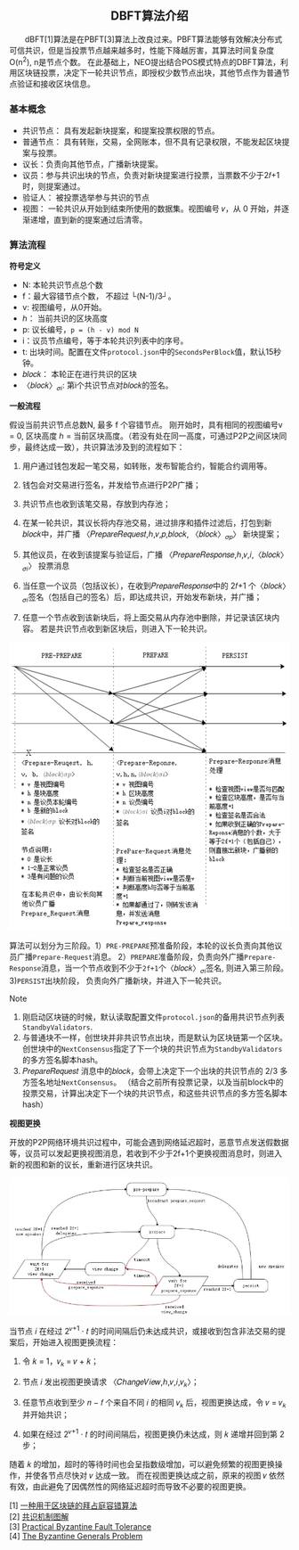 <center><h2> DBFT算法介绍 </h2></center>

&emsp;&emsp;dBFT[1]算法是在PBFT[3]算法上改良过来。PBFT算法能够有效解决分布式可信共识，但是当投票节点越来越多时，性能下降越厉害，其算法时间复杂度 O(n<sup>2</sup>), n是节点个数。 在此基础上，NEO提出结合POS模式特点的DBFT算法，利用区块链投票，决定下一轮共识节点，即授权少数节点出块，其他节点作为普通节点验证和接收区块信息。


### 基本概念

* 共识节点： 具有发起新块提案，和提案投票权限的节点。
* 普通节点： 具有转账，交易，全网账本，但不具有记录权限，不能发起区块提案与投票。
* 议长：负责向其他节点，广播新块提案。
* 议员：参与共识出块的节点，负责对新块提案进行投票，当票数不少于2𝑓+1时，则提案通过。
* 验证人： 被投票选举参与共识的节点
* 视图： 一轮共识从开始到结束所使用的数据集。视图编号 𝑣，从 0 开始，并逐渐递增，直到新的提案通过后清零。


### 算法流程

 
**符号定义**

- N: 本轮共识节点总个数
- f：最大容错节点个数， 不超过 └(N-1)/3┘。
- v: 视图编号，从0开始。
- ℎ： 当前共识的区块高度
- p: 议长编号，`p = (h - v) mod N`
- i：议员节点编号，等于本轮共识列表中的序号。
- t: 出块时间。配置在文件`protocol.json`中的`SecondsPerBlock`值，默认15秒钟。
- 𝑏𝑙𝑜𝑐𝑘： 本轮正在进行共识的区块
- 〈𝑏𝑙𝑜𝑐𝑘〉<sub>𝜎𝑖</sub>: 第i个共识节点对𝑏𝑙𝑜𝑐𝑘的签名。


**一般流程**


假设当前共识节点总数N, 最多 f 个容错节点。 刚开始时，具有相同的视图编号v = 0, 区块高度 ℎ = 当前区块高度。（若没有处在同一高度，可通过P2P之间区块同步，最终达成一致），共识算法涉及到的流程如下：

1. 用户通过钱包发起一笔交易，如转账，发布智能合约，智能合约调用等。

2. 钱包会对交易进行签名，并发给节点进行P2P广播；

3. 共识节点也收到该笔交易，存放到内存池；

4. 在某一轮共识，其议长将内存池交易，进过排序和插件过滤后，打包到新𝑏𝑙𝑜𝑐𝑘中，并广播 〈𝑃𝑟𝑒𝑝𝑎𝑟𝑒𝑅𝑒𝑞𝑢𝑒𝑠𝑡,ℎ,𝑣,𝑝,𝑏𝑙𝑜𝑐𝑘,
〈𝑏𝑙𝑜𝑐𝑘〉<sub>𝜎𝑝</sub>〉  新块提案；

5. 其他议员，在收到该提案与验证后，广播 〈𝑃𝑟𝑒𝑝𝑎𝑟𝑒𝑅𝑒𝑠𝑝𝑜𝑛𝑠𝑒,ℎ,𝑣,𝑖,〈𝑏𝑙𝑜𝑐𝑘〉<sub>𝜎𝑖</sub>〉 投票消息

6. 当任意一个议员（包括议长），在收到𝑃𝑟𝑒𝑝𝑎𝑟𝑒𝑅𝑒𝑠𝑝𝑜𝑛𝑠𝑒中的 2𝑓+1 个〈𝑏𝑙𝑜𝑐𝑘〉<sub>𝜎𝑖</sub>签名（包括自己的签名）后，即达成共识，开始发布新块，并广播；

7. 任意一个节点收到该新块后，将上面交易从内存池中删除，并记录该区块内容。 若是共识节点收到新区块后，则进入下一轮共识。

<p align="center"><img src="../../images/consensus/dbft_two_phase.jpg" /><br></p>



算法可以划分为三阶段。1）`PRE-PREPARE`预准备阶段，本轮的议长负责向其他议员广播`Prepare-Request`消息。 2）`PREPARE`准备阶段，负责向外广播`Prepare-Response`消息，当一个节点收到不少于`2f+1`个〈𝑏𝑙𝑜𝑐𝑘〉<sub>𝜎𝑖</sub>签名, 则进入第三阶段。3)`PERSIST`出块阶段， 负责向外广播新块，并进入下一轮共识。


> [!Note]
> 1. 刚启动区块链的时候，默认读取配置文件`protocol.json`的备用共识节点列表`StandbyValidators`.
> 2. 与普通块不一样，创世块并非共识节点出块，而是默认为区块链第一个区块。创世块中的`NextConsensus`指定了下一个块的共识节点为`StandbyValidators`的多方签名脚本hash。
> 3. 𝑃𝑟𝑒𝑝𝑎𝑟𝑒𝑅𝑒𝑞𝑢𝑒𝑠𝑡 消息中的𝑏𝑙𝑜𝑐𝑘，会带上决定下一个出块的共识节点的 2/3 多方签名地址`NextConsensus`。 （结合之前所有投票记录，以及当前block中的投票交易，计算出决定下一个块的共识节点，和这些共识节点的多方签名脚本hash）




**视图更换**

开放的P2P网络环境共识过程中，可能会遇到网络延迟超时，恶意节点发送假数据等，议员可以发起更换视图消息，若收到不少于2f+1个更换视图消息时，则进入新的视图和新的议长，重新进行区块共识。


<p align="center"><img src="../../images/consensus/dbft_state_graph.jpg" /><br></p>







当节点 𝑖 在经过 2<sup>𝑣+1</sup> ⋅ 𝑡 的时间间隔后仍未达成共识，或接收到包含非法交易的提案后，开始进入视图更换流程： 

1. 令 𝑘 = 1，𝑣<sub>𝑘 </sub>= 𝑣 + 𝑘； 

2. 节点 𝑖 发出视图更换请求 〈𝐶ℎ𝑎𝑛𝑔𝑒𝑉𝑖𝑒𝑤,ℎ,𝑣,𝑖,𝑣<sub>𝑘</sub>〉； 

3. 任意节点收到至少 𝑛 − 𝑓 个来自不同 𝑖 的相同 𝑣<sub>𝑘</sub> 后，视图更换达成，令 𝑣 = 𝑣<sub>𝑘</sub> 并开始共识；

4. 如果在经过 2<sup>𝑣+1</sup> ⋅ 𝑡 的时间间隔后，视图更换仍未达成，则 𝑘 递增并回到第 2 步； 

随着 𝑘 的增加，超时的等待时间也会呈指数级增加，可以避免频繁的视图更换操作，并使各节点尽快对 𝑣 达成一致。 而在视图更换达成之前，原来的视图 𝑣 依然有效，由此避免了因偶然性的网络延迟超时而导致不必要的视图更换。 



[1] [一种用于区块链的拜占庭容错算法](http://docs.neo.org/zh-cn/basic/consensus/whitepaper.html)<br/>
[2] [共识机制图解](http://docs.neo.org/zh-cn/basic/consensus/consensus.html)<br/>
[3] [Practical Byzantine Fault Tolerance](http://pmg.csail.mit.edu/papers/osdi99.pdf)<br/>
[4] [The Byzantine Generals Problem](https://www.microsoft.com/en-us/research/wp-content/uploads/2016/12/The-Byzantine-Generals-Problem.pdf)<br/>
